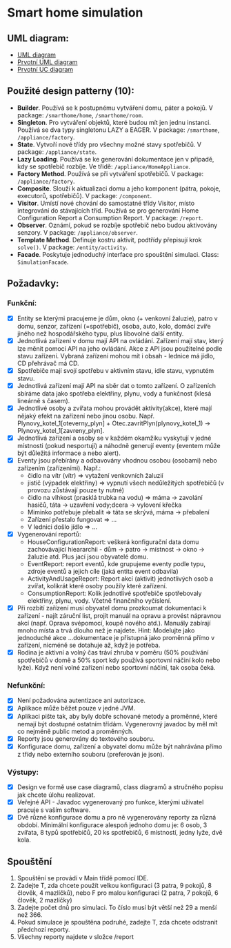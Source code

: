 # Smart home simulation

## UML diagram:
- [UML diagram](diagram/uml_final.pdf)
- [Prvotní UML diagram](diagram/uml_v1.pdf)
- [Prvotní UC diagram](diagram/uc_v1.pdf)

## Použité design patterny (10):
- **Builder**. Používá se k postupnému vytváření domu, páter a pokojů. V package: `/smarthome/home`, `/smarthome/room`.
- **Singleton**. Pro vytváření objektů, které budou mít jen jednu instanci. Používá se dva typy singletonu LAZY a EAGER. V package: `/smarthome`, `/appliance/factory`.
- **State**. Vytvoří nové třídy pro všechny možné stavy spotřebičů. V package: `/appliance/state`.
- **Lazy Loading**. Používá se ke generování dokumentace jen v připadě, kdy se spotřebič rozbíje. Ve třidě: `/appliance/HomeAppliance`.
- **Factory Method**. Používá se při vytváření spotřebičů. V package: `/appliance/factory`.
- **Composite**. Slouží k aktualizaci domu a jeho komponent (pátra, pokoje, executorů, spotřebičů). V package: `/component`.
- **Visitor**. Umístí nové chování do samostatné třídy Visitor, místo integrování do stávajících tříd. Používá se pro generování Home Configuration Report a Consumption Report. V package: `/report`.
- **Observer**. Oznámí, pokud se rozbíje spotřebič nebo budou aktivovány senzory. V package: `/appliance/observer`.
- **Template Method**. Definuje kostru aktivit, podtřídy přepisují krok `solve()`. V package: `/entity/activity`.
- **Facade**. Poskytuje jednoduchý interface pro spouštění simulaci. Class: `SimulationFacade`.

## Požadavky:

### Funkční:
- [x] Entity se kterými pracujeme je dům, okno (+ venkovní žaluzie), patro v domu, senzor, zařízení (=spotřebič), osoba, auto, kolo, domácí zvíře jiného než hospodářského typu, plus libovolné další entity.
- [x] Jednotlivá zařízení v domu mají API na ovládání. Zařízení mají stav, který lze měnit pomocí API na jeho ovládání. Akce z API jsou použitelné podle stavu zařízení. Vybraná zařízení mohou mít i obsah - lednice má jídlo, CD přehrávač má CD.
- [x] Spotřebiče mají svojí spotřebu v aktivním stavu, idle stavu, vypnutém stavu.
- [x] Jednotlivá zařízení mají API na sběr dat o tomto zařízení. O zařízeních sbíráme data jako spotřeba elektřiny, plynu, vody a funkčnost (klesá lineárně s časem).
- [x] Jednotlivé osoby a zvířata mohou provádět aktivity(akce), které mají nějaký efekt na zařízení nebo jinou osobu. Např. Plynovy_kotel_1[oteverny_plyn] + Otec.zavritPlyn(plynovy_kotel_1) -> Plynovy_kotel_1[zavreny_plyn].
- [x] Jednotlivá zařízení a osoby se v každém okamžiku vyskytují v jedné místnosti (pokud nesportují) a náhodně generují eventy (eventem může být důležitá informace a nebo alert).
- [x]  Eventy jsou přebírány a odbavovány vhodnou osobou (osobami) nebo zařízením (zařízeními). Např.:
    - čidlo na vítr (vítr) => vytažení venkovních žaluzií 
    - jistič (výpadek elektřiny) => vypnutí všech nedůležitých spotřebičů (v provozu zůstávají pouze ty nutné)
    - čidlo na vlhkost (prasklá trubka na vodu) => máma -> zavolání hasičů, táta -> uzavření vody;dcera -> vylovení křečka 
    - Miminko potřebuje přebalit => táta se skrývá, máma -> přebalení 
    - Zařízení přestalo fungovat => ...
    - V lednici došlo jídlo => ...
- [x] Vygenerování reportů:
  - HouseConfigurationReport: veškerá konfigurační data domu zachovávající hieararchii - dům -> patro -> místnost -> okno -> žaluzie atd. Plus jací jsou obyvatelé domu. 
  - EventReport: report eventů, kde grupujeme eventy podle typu, zdroje eventů a jejich cíle (jaká entita event odbavila)
  - ActivityAndUsageReport: Report akcí (aktivit) jednotlivých osob a zvířat, kolikrát které osoby použily které zařízení. 
  - ConsumptionReport: Kolik jednotlivé spotřebiče spotřebovaly elektřiny, plynu, vody. Včetně finančního vyčíslení.
- [x] Při rozbití zařízení musí obyvatel domu prozkoumat dokumentaci k zařízení - najít záruční list, projít manuál na opravu a provést nápravnou akcí (např. Oprava svépomocí, koupě nového atd.). Manuály zabírají mnoho místa a trvá dlouho než je najdete. Hint: Modelujte jako jednoduché akce ...dokumentace je přístupná jako proměnná přímo v zařízení, nicméně se dotahuje až, když je potřeba.
- [x] Rodina je aktivní a volný čas tráví zhruba v poměru (50% používání spotřebičů v domě a 50% sport kdy používá sportovní náčiní kolo nebo lyže). Když není volné zařízení nebo sportovní náčiní, tak osoba čeká.

### Nefunkční:
- [x] Není požadována autentizace ani autorizace.
- [x] Aplikace může běžet pouze v jedné JVM.
- [x] Aplikaci pište tak, aby byly dobře schované metody a proměnné, které nemají být dostupné ostatním třídám. Vygenerovný javadoc by měl mít co nejméně public metod a proměnných.
- [x] Reporty jsou generovány do textového souboru.
- [x] Konfigurace domu, zařízení a obyvatel domu může být nahrávána přímo z třídy nebo externího souboru (preferován je json).

### Výstupy:
- [x] Design ve formě use case diagramů, class diagramů a stručného popisu jak chcete úlohu realizovat.
- [x] Veřejné API - Javadoc vygenerovaný pro funkce, kterými uživatel pracuje s vaším software.
- [x] Dvě různé konfigurace domu a pro ně vygenerovány reporty za různá období. Minimální konfigurace alespoň jednoho domu je: 6 osob, 3 zvířata, 8 typů spotřebičů, 20 ks spotřebičů, 6 místností, jedny lyže, dvě kola. 

## Spouštění

1. Spouštění se provádí v Main třídě pomocí IDE.
2. Zadejte T, zda chcete použít velkou konfiguraci (3 patra, 9 pokojů, 8 člověk, 4 mazlíčků), nebo F pro malou konfiguraci (2 patra, 7 pokojů, 6 člověk, 2 mazlíčky)
3. Zadejte počet dnů pro simulaci. To číslo musí být větší než 29 a menší než 366.
4. Pokud simulace je spouštěna podruhé, zadejte T, zda chcete odstranit předchozí reporty.
5. Všechny reporty najdete v složce /report 